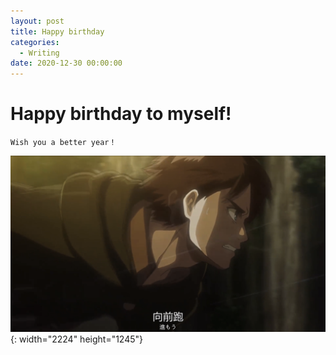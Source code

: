 ```yaml
---
layout: post
title: Happy birthday
categories:
  - Writing
date: 2020-12-30 00:00:00
---
```


# Happy birthday to myself\!

`Wish you a better year！`

![](/uploads/eren-jaeger.png){: width="2224" height="1245"}
